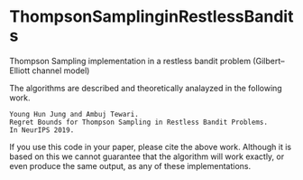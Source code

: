 # ThompsonSamplinginRestlessBandits
Thompson Sampling implementation in a restless bandit problem (Gilbert–Elliott channel model)

The algorithms are described and theoretically analayzed in the following work. 
```
Young Hun Jung and Ambuj Tewari. 
Regret Bounds for Thompson Sampling in Restless Bandit Problems.
In NeurIPS 2019.
```

If you use this code in your paper, please cite the above work. Although it is based on this we cannot guarantee that the algorithm will work exactly, or even produce the same output, as any of these implementations.